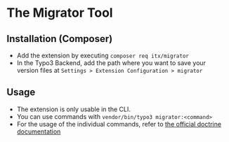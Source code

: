 # The Migrator Tool

## Installation (Composer)
* Add the extension by executing `composer req itx/migrator`
* In the Typo3 Backend, add the path where you want to save your version files at `Settings > Extension Configuration > migrator`

## Usage
* The extension is only usable in the CLI.
* You can use commands with `vendor/bin/typo3 migrator:<command>`
* For the usage of the individual commands, refer to [the official doctrine documentation](https://www.doctrine-project.org/projects/doctrine-migrations/en/3.8/reference/managing-migrations.html)
